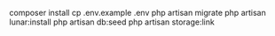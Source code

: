 composer install
cp .env.example .env
php artisan migrate
php artisan lunar:install
php artisan db:seed
php artisan storage:link
